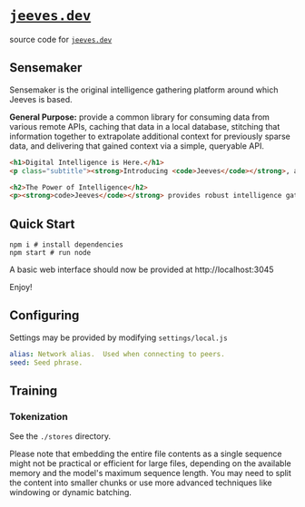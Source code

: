 [`jeeves.dev`][jeeves-dev]
==========================
source code for [`jeeves.dev`][jeeves-dev]

## Sensemaker
Sensemaker is the original intelligence gathering platform around which Jeeves is based.

**General Purpose:** provide a common library for consuming data from various 
remote APIs, caching that data in a local database, stitching that information
together to extrapolate additional context for previously sparse data, and 
delivering that gained context via a simple, queryable API.

```html
<h1>Digital Intelligence is Here.</h1>
<p class="subtitle"><strong>Introducing <code>Jeeves</code></strong>, an organizer of information.</p>

<h2>The Power of Intelligence</h2>
<p><strong>code>Jeeves</code></strong> provides robust intelligence gathering services, <strong>accumulating</strong> and <em>understaning</em> information consumed from a set of configurable data streams to automatically construct new models and foster insight into complex systems.</p>
```

## Quick Start
```
npm i # install dependencies
npm start # run node
```

A basic web interface should now be provided at http://localhost:3045

Enjoy!

## Configuring
Settings may be provided by modifying `settings/local.js`

```yaml
alias: Network alias.  Used when connecting to peers.
seed: Seed phrase.
```

## Training

### Tokenization
See the `./stores` directory.

Please note that embedding the entire file contents as a single sequence might not be practical or efficient for large files, depending on the available memory and the model's maximum sequence length. You may need to split the content into smaller chunks or use more advanced techniques like windowing or dynamic batching.

[jeeves-dev]: https://jeeves.dev
